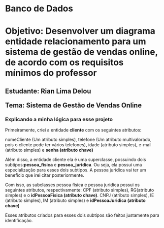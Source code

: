 # Banco de Dados 

<h1>Objetivo: Desenvolver um diagrama entidade relacionamento para um sistema de gestão de vendas online, de acordo com os requisitos mínimos do professor</h1>

<h2>
  <p>Estudante: Rian Lima Delou</p>
  <p>Tema: Sistema de Gestão de Vendas Online</p>
</h2>

<h3> Explicando a minha lógica para esse projeto </h3>
<p>Primeiramente, criei a entidade <b>cliente</b> com os seguintes atributos:</p>
<p>nomeCliente (Um atributo simples), telefone (Um atributo multivalorado, pois o cliente pode ter vários telefones), idade (atributo simples), e-mail (atributo simples) e <b>senha (atributo chave)</b></p>
<p>Além disso, a entidade cliente ela é uma superclasse, possuindo dois subtipos:<b>pessoa_física</b> e <b>pessoa_juridica</b>. Ou seja, ela possui uma especialização para esses dois subtipos. A pessoa juridica vai ter um benefício que irei citar posteriormente.</p>
<p>Com isso, as subclasses pessoa física e pessoa juridica possui os seguintes atributos, respectivamente: CPF (atributo simples), RG(atributo simples) e o <b>idPessoaFísica (atributo chave)</b>. CNPJ (atributo simples), IE (atributo simples), IM (atributo simples) e <b>idPessoaJuridica (atributo chave)</b></p>
<p>Esses atributos criados para esses dois subtipos são feitos justamente para identificação.</p>


